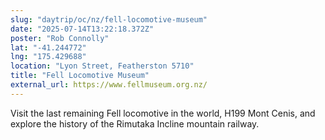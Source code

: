 ```yaml
---
slug: "daytrip/oc/nz/fell-locomotive-museum"
date: "2025-07-14T13:22:18.372Z"
poster: "Rob Connolly"
lat: "-41.244772"
lng: "175.429688"
location: "Lyon Street, Featherston 5710"
title: "Fell Locomotive Museum"
external_url: https://www.fellmuseum.org.nz/
---
```

Visit the last remaining Fell locomotive in the world, H199 Mont Cenis, and explore the history of the Rimutaka Incline mountain railway.